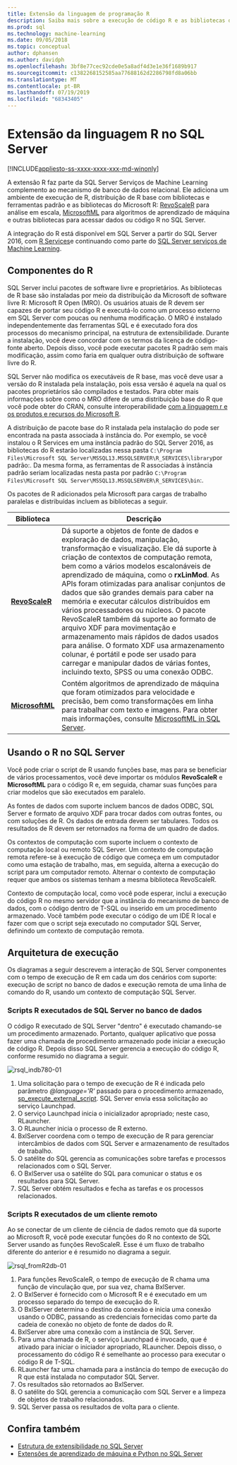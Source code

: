 ```yaml
---
title: Extensão da linguagem de programação R
description: Saiba mais sobre a execução de código R e as bibliotecas de R internas no SQL Server 2016 R Services ou SQL Server 2017 Serviços de Machine Learning.
ms.prod: sql
ms.technology: machine-learning
ms.date: 09/05/2018
ms.topic: conceptual
author: dphansen
ms.author: davidph
ms.openlocfilehash: 3bf8e77cec92cde0e5a8adf4d3e1e36f1689b917
ms.sourcegitcommit: c1382268152585aa77688162d2286798fd8a06bb
ms.translationtype: MT
ms.contentlocale: pt-BR
ms.lasthandoff: 07/19/2019
ms.locfileid: "68343405"
---
```

# <a name="r-language-extension-in-sql-server"></a>Extensão da linguagem R no SQL Server
[!INCLUDE[appliesto-ss-xxxx-xxxx-xxx-md-winonly](../../includes/appliesto-ss-xxxx-xxxx-xxx-md-winonly.md)]

A extensão R faz parte da SQL Server Serviços de Machine Learning complemento ao mecanismo de banco de dados relacional. Ele adiciona um ambiente de execução de R, distribuição de R base com bibliotecas e ferramentas padrão e as bibliotecas do Microsoft R: [RevoScaleR](../r/ref-r-revoscaler.md) para análise em escala, [MicrosoftML](../r/ref-r-microsoftml.md) para algoritmos de aprendizado de máquina e outras bibliotecas para acessar dados ou código R no SQL Server.

A integração do R está disponível em SQL Server a partir do SQL Server 2016, com [R Services](../r/sql-server-r-services.md)e continuando como parte do [SQL Server serviços de Machine Learning](../what-is-sql-server-machine-learning.md).

## <a name="r-components"></a>Componentes do R

SQL Server inclui pacotes de software livre e proprietários. As bibliotecas de R base são instaladas por meio da distribuição da Microsoft de software livre R: Microsoft R Open (MRO). Os usuários atuais de R devem ser capazes de portar seu código R e executá-lo como um processo externo em SQL Server com poucas ou nenhuma modificação. O MRO é instalado independentemente das ferramentas SQL e é executado fora dos processos do mecanismo principal, na estrutura de extensibilidade. Durante a instalação, você deve concordar com os termos da licença de código-fonte aberto. Depois disso, você pode executar pacotes R padrão sem mais modificação, assim como faria em qualquer outra distribuição de software livre do R. 

SQL Server não modifica os executáveis de R base, mas você deve usar a versão do R instalada pela instalação, pois essa versão é aquela na qual os pacotes proprietários são compilados e testados. Para obter mais informações sobre como o MRO difere de uma distribuição base do R que você pode obter do CRAN, consulte interoperabilidade [com a linguagem r e os produtos e recursos do Microsoft R](https://docs.microsoft.com/r-server/what-is-r-server-interoperability).

A distribuição de pacote base do R instalada pela instalação do pode ser encontrada na pasta associada à instância do. Por exemplo, se você instalou o R Services em uma instância padrão do SQL Server 2016, as bibliotecas do R estarão localizadas nessa pasta `C:\Program Files\Microsoft SQL Server\MSSQL13.MSSQLSERVER\R_SERVICES\library`por padrão:. Da mesma forma, as ferramentas de R associadas à instância padrão seriam localizadas nesta pasta por padrão `C:\Program Files\Microsoft SQL Server\MSSQL13.MSSQLSERVER\R_SERVICES\bin`:.

Os pacotes de R adicionados pela Microsoft para cargas de trabalho paralelas e distribuídas incluem as bibliotecas a seguir.

| Biblioteca | Descrição |
|---------|-------------|
| [**RevoScaleR**](https://docs.microsoft.com/machine-learning-server/r-reference/revoscaler/revoscaler) | Dá suporte a objetos de fonte de dados e exploração de dados, manipulação, transformação e visualização. Ele dá suporte à criação de contextos de computação remota, bem como a vários modelos escalonáveis de aprendizado de máquina, como o **rxLinMod**. As APIs foram otimizadas para analisar conjuntos de dados que são grandes demais para caber na memória e executar cálculos distribuídos em vários processadores ou núcleos. O pacote RevoScaleR também dá suporte ao formato de arquivo XDF para movimentação e armazenamento mais rápidos de dados usados para análise. O formato XDF usa armazenamento colunar, é portátil e pode ser usado para carregar e manipular dados de várias fontes, incluindo texto, SPSS ou uma conexão ODBC. |
| [**MicrosoftML**](https://docs.microsoft.com/r-server/r/concept-what-is-the-microsoftml-package) | Contém algoritmos de aprendizado de máquina que foram otimizados para velocidade e precisão, bem como transformações em linha para trabalhar com texto e imagens. Para obter mais informações, consulte [MicrosoftML in SQL Server](../r/ref-r-microsoftml.md). | 

## <a name="using-r-in-sql-server"></a>Usando o R no SQL Server

Você pode criar o script de R usando funções base, mas para se beneficiar de vários processamentos, você deve importar os módulos **RevoScaleR** e **MicrosoftML** para o código R e, em seguida, chamar suas funções para criar modelos que são executados em paralelo. 
 
As fontes de dados com suporte incluem bancos de dados ODBC, SQL Server e formato de arquivo XDF para trocar dados com outras fontes, ou com soluções de R. Os dados de entrada devem ser tabulares. Todos os resultados de R devem ser retornados na forma de um quadro de dados.

Os contextos de computação com suporte incluem o contexto de computação local ou remoto SQL Server. Um contexto de computação remota refere-se à execução de código que começa em um computador como uma estação de trabalho, mas, em seguida, alterna a execução do script para um computador remoto. Alternar o contexto de computação requer que ambos os sistemas tenham a mesma biblioteca RevoScaleR.

Contexto de computação local, como você pode esperar, inclui a execução do código R no mesmo servidor que a instância do mecanismo de banco de dados, com o código dentro de T-SQL ou inserido em um procedimento armazenado. Você também pode executar o código de um IDE R local e fazer com que o script seja executado no computador SQL Server, definindo um contexto de computação remota.

## <a name="execution-architecture"></a>Arquitetura de execução

Os diagramas a seguir descrevem a interação de SQL Server componentes com o tempo de execução de R em cada um dos cenários com suporte: execução de script no banco de dados e execução remota de uma linha de comando do R, usando um contexto de computação SQL Server.

### <a name="r-scripts-executed-from-sql-server-in-database"></a>Scripts R executados de SQL Server no banco de dados

O código R executado de SQL Server "dentro" é executado chamando-se um procedimento armazenado. Portanto, qualquer aplicativo que possa fazer uma chamada de procedimento armazenado pode iniciar a execução de código R.  Depois disso SQL Server gerencia a execução do código R, conforme resumido no diagrama a seguir.

![rsql_indb780-01](../r/media/script_in-db-r.png)

1. Uma solicitação para o tempo de execução de R é indicada pelo parâmetro _@language='R'_ passado para o procedimento armazenado, [sp_execute_external_script](../../relational-databases/system-stored-procedures/sp-execute-external-script-transact-sql.md). SQL Server envia essa solicitação ao serviço Launchpad.
2. O serviço Launchpad inicia o inicializador apropriado; neste caso, RLauncher.
3. O RLauncher inicia o processo de R externo.
4. BxlServer coordena com o tempo de execução de R para gerenciar intercâmbios de dados com SQL Server e armazenamento de resultados de trabalho.
5. O satélite do SQL gerencia as comunicações sobre tarefas e processos relacionados com o SQL Server.
6. O BxlServer usa o satélite do SQL para comunicar o status e os resultados para SQL Server.
7. SQL Server obtém resultados e fecha as tarefas e os processos relacionados.

### <a name="r-scripts-executed-from-a-remote-client"></a>Scripts R executados de um cliente remoto

Ao se conectar de um cliente de ciência de dados remoto que dá suporte ao Microsoft R, você pode executar funções do R no contexto de SQL Server usando as funções RevoScaleR. Esse é um fluxo de trabalho diferente do anterior e é resumido no diagrama a seguir.

![rsql_fromR2db-01](../r/media/remote-sqlcc-from-r2.png)

1. Para funções RevoScaleR, o tempo de execução de R chama uma função de vinculação que, por sua vez, chama BxlServer.
2. O BxlServer é fornecido com o Microsoft R e é executado em um processo separado do tempo de execução do R.
3. O BxlServer determina o destino da conexão e inicia uma conexão usando o ODBC, passando as credenciais fornecidas como parte da cadeia de conexão no objeto de fonte de dados do R.
4. BxlServer abre uma conexão com a instância de SQL Server.
5. Para uma chamada de R, o serviço Launchpad é invocado, que é ativado para iniciar o iniciador apropriado, RLauncher. Depois disso, o processamento do código R é semelhante ao processo para executar o código R de T-SQL.
6. RLauncher faz uma chamada para a instância do tempo de execução do R que está instalada no computador SQL Server.
7. Os resultados são retornados ao BxlServer.
8. O satélite do SQL gerencia a comunicação com SQL Server e a limpeza de objetos de trabalho relacionados.
9. SQL Server passa os resultados de volta para o cliente.

## <a name="see-also"></a>Confira também

+ [Estrutura de extensibilidade no SQL Server](extensibility-framework.md)
+ [Extensões de aprendizado de máquina e Python no SQL Server](extension-python.md)